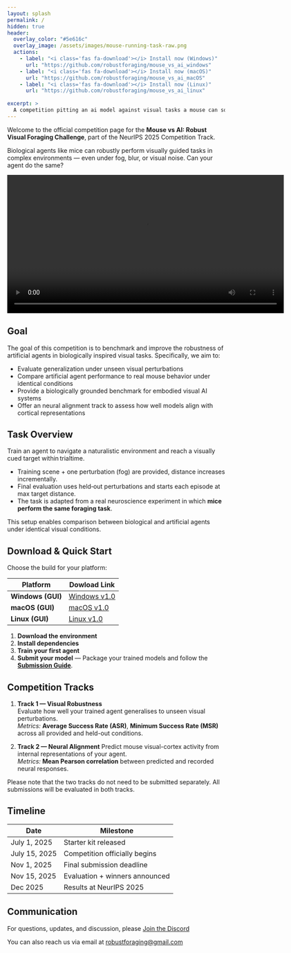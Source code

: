 ```yaml
---
layout: splash
permalink: /
hidden: true
header:
  overlay_color: "#5e616c"
  overlay_image: /assets/images/mouse-running-task-raw.png
  actions:
    - label: "<i class='fas fa-download'></i> Install now (Windows)"
      url: "https://github.com/robustforaging/mouse_vs_ai_windows"
    - label: "<i class='fas fa-download'></i> Install now (macOS)"
      url: "https://github.com/robustforaging/mouse_vs_ai_macOS"
    - label: "<i class='fas fa-download'></i> Install now (Linux)"
      url: "https://github.com/robustforaging/mouse_vs_ai_linux"
            
excerpt: >
  A competition pitting an ai model against visual tasks a mouse can solve in fog, rain, etc.<br />
---
```


Welcome to the official competition page for the **Mouse vs AI: Robust Visual Foraging Challenge**, part of the NeurIPS 2025 Competition Track.

Biological agents like mice can robustly perform visually guided tasks in complex environments — even under fog, blur, or visual noise. Can your agent do the same?

<center>
<video width="640" height="320" controls="controls">
  <source src="/assets/images/example_video.mp4" type="video/mp4">
</video>
</center>

## Goal

The goal of this competition is to benchmark and improve the robustness of artificial agents in biologically inspired visual tasks. Specifically, we aim to:

- Evaluate generalization under unseen visual perturbations
- Compare artificial agent performance to real mouse behavior under identical conditions
- Provide a biologically grounded benchmark for embodied visual AI systems
- Offer an neural alignment track to assess how well models align with cortical representations


## Task Overview
Train an agent to navigate a naturalistic environment and reach a visually cued target within trialtime.
  - Training scene + one perturbation (fog) are provided, distance increases incrementally.
  - Final evaluation uses held‑out perturbations and starts each episode at max target distance.
  - The task is adapted from a real neuroscience experiment in which **mice perform the same foraging task**. 

This setup enables comparison between biological and artificial agents under identical visual conditions.

## Download & Quick Start
Choose the build for your platform:

| Platform                    | Dowload Link                                                              |
| --------------------------- | --------------------------------------------------------------------------|
| **Windows (GUI)**           | [Windows v1.0](https://github.com/robustforaging/mouse_vs_ai_windows)     |
| **macOS (GUI)**             | [macOS v1.0](https://github.com/robustforaging/mouse_vs_ai_macOS)         |
| **Linux (GUI)**             | [Linux v1.0](https://github.com/robustforaging/mouse_vs_ai_linux)         |




1. **Download the environment**
2. **Install dependencies**
3. **Train your first agent** 
4. **Submit your model** — Package your trained models and follow the **[Submission Guide](submission_guide)**.


## Competition Tracks

1. **Track 1 — Visual Robustness**  
   Evaluate how well your trained agent generalises to unseen visual perturbations.  
   *Metrics:* **Average Success Rate (ASR)**, **Minimum Success Rate (MSR)** across all provided and held-out conditions.

2. **Track 2 — Neural Alignment** 
   Predict mouse visual-cortex activity from internal representations of your agent.  
   *Metrics:* **Mean Pearson correlation** between predicted and recorded neural responses.

Please note that the two tracks do not need to be submitted separately. All submissions will be evaluated in both tracks.

##  Timeline

| Date             | Milestone                        |
|------------------|----------------------------------|
| July 1, 2025     | Starter kit released             |
| July 15, 2025    | Competition officially begins    |
| Nov 1, 2025      | Final submission deadline        |
| Nov 15, 2025     | Evaluation + winners announced   |
| Dec 2025         | Results at NeurIPS 2025          |


## Communication

For questions, updates, and discussion, please [Join the Discord](https://discord.gg/7mJPh5QMB7)

You can also reach us via email at [robustforaging@gmail.com](mailto:robustforaging@gmail.com)
